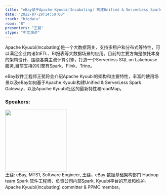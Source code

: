```yaml
---
title: "eBay基于Apache Kyuubi(Incubating) 构建Unified & ServerLess Spark网关实践"
date: "2022-07-29T14:50:00"
track: "bigdata"
room: "B"
presenters: "王斐"
stype: "中文演讲"
---
```

Apache Kyuubi(Incubating)是一个大数据网关，支持多租户和分布式等特性，可以满足企业内诸如ETL、BI报表等大数据场景的应用。目前的主要方向是依托本身的架构设计，围绕各类主流计算引擎，打造一个Serverless SQL on Lakehouse服务,目前支持的引擎有Spark、Flink、Trino。

eBay软件工程师王斐将会介绍Apache Kyuubi的架构和主要特性，丰富的使用场景以及eBay如何基于Apache Kyuubi构建Unified & ServerLess Spark Gateway，以及Apache Kyuubi社区的最新特性和roadMap。
 ### Speakers: 
 <img src="images/speaker/1061.png" width="200" /><br>王斐: eBay, MTS1, Software Engineer, 王斐，eBay 数据基础架构部门 Hadoop team Spark 软件工程师，负责公司内部Spark, Kyuubi平台的开发和维护。Apache Kyuubi(Incubating) committer & PPMC member。

 